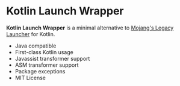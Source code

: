 # Kotlin Launch Wrapper

**Kotlin Launch Wrapper** is a minimal alternative to [Mojang's Legacy Launcher](https://github.com/Mojang/LegacyLauncher) for Kotlin.

- Java compatible
- First-class Kotlin usage
- Javassist transformer support
- ASM transformer support
- Package exceptions
- MIT License